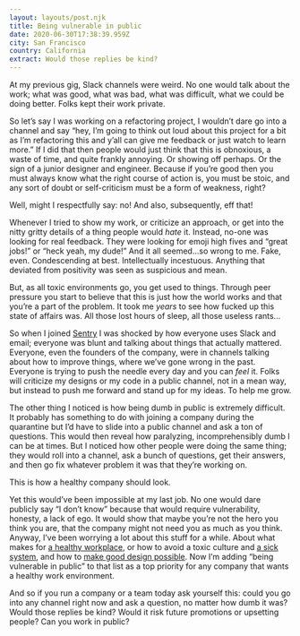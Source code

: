 ```yaml
---
layout: layouts/post.njk
title: Being vulnerable in public
date: 2020-06-30T17:38:39.959Z
city: San Francisco
country: California
extract: Would those replies be kind?
---
```


At my previous gig, Slack channels were weird. No one would talk about the work; what was good, what was bad, what was difficult, what we could be doing better. Folks kept their work private.

So let’s say I was working on a refactoring project, I wouldn’t dare go into a channel and say “hey, I’m going to think out loud about this project for a bit as I’m refactoring this and y’all can give me feedback or just watch to learn more.” If I did that then people would just think that this is obnoxious, a waste of time, and quite frankly annoying. Or showing off perhaps. Or the sign of a junior designer and engineer. Because if you’re good then you must always know what the right course of action is, you must be stoic, and any sort of doubt or self-criticism must be a form of weakness, right?

Well, might I respectfully say: no! And also, subsequently, eff that!

Whenever I tried to show my work, or criticize an approach, or get into the nitty gritty details of a thing people would _hate_ it. Instead, no-one was looking for real feedback. They were looking for emoji high fives and “great jobs!” or “heck yeah, my dude!” And it all seemed...so wrong to me. Fake, even. Condescending at best. Intellectually incestuous. Anything that deviated from positivity was seen as suspicious and mean.

But, as all toxic environments go, you get used to things. Through peer pressure you start to believe that this is just how the world works and that you’re a part of the problem. It took me _years_ to see how fucked up this state of affairs was. All those lost hours of sleep, all those useless rants...

So when I joined [Sentry](https://sentry.io) I was shocked by how everyone uses Slack and email; everyone was blunt and talking about things that actually mattered. Everyone, even the founders of the company, were in channels talking about how to improve things, where we’ve gone wrong in the past. Everyone is trying to push the needle every day and you can _feel_ it. Folks will criticize my designs or my code in a public channel, not in a mean way, but instead to push me forward and stand up for my ideas. To help me grow.

The other thing I noticed is how being dumb in public is extremely difficult. It probably has something to do with joining a company during the quarantine but I’d have to slide into a public channel and ask a ton of questions. This would then reveal how paralyzing, incomprehensibly dumb I can be at times. But I noticed how other people were doing the same thing; they would roll into a channel, ask a bunch of questions, get their answers, and then go fix whatever problem it was that they’re working on.

This is how a healthy company should look.

Yet this would’ve been impossible at my last job. No one would dare publicly say “I don’t know” because that would require vulnerability, honesty, a lack of ego. It would show that maybe you’re not the hero you think you are, that the company might not need you as much as you think. Anyway, I’ve been worrying a lot about this stuff for a while. About what makes for [a healthy workplace](https://www.robinrendle.com/notes/a-vacuum-of-courage), or how to avoid a toxic culture and [a sick system](https://www.robinrendle.com/notes/sick-systems), and how to [make good design possible](https://www.robinrendle.com/notes/the-dashboard-problem). Now I’m adding “being vulnerable in public” to that list as a top priority for any company that wants a healthy work environment.

And so if you run a company or a team today ask yourself this: could you go into any channel right now and ask a question, no matter how dumb it was? Would those replies be kind? Would it risk future promotions or upsetting people? Can you work in public?
